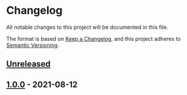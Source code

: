 # Changelog
All notable changes to this project will be documented in this file.

The format is based on [Keep a Changelog](https://keepachangelog.com/en/1.1.0/),
and this project adheres to [Semantic Versioning](https://semver.org/spec/v2.0.0.html).

## [Unreleased]

## [1.0.0] - 2021-08-12


[Unreleased]: https://github.com/Railway-CCS/rasta-protocol/compare/v1.0.0...master
[1.0.0]: https://github.com/Railway-CCS/rasta-protocol/releases/tag/v1.0.0
